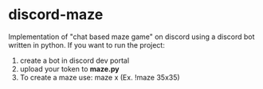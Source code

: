 # discord-maze
Implementation of "chat based maze game" on discord using a discord bot written in python.
If you want to run the project:
1) create a bot in discord dev portal
2) upload your token to **maze.py**
3) To create a maze use: maze <size>x<size> (Ex. !maze 35x35)

